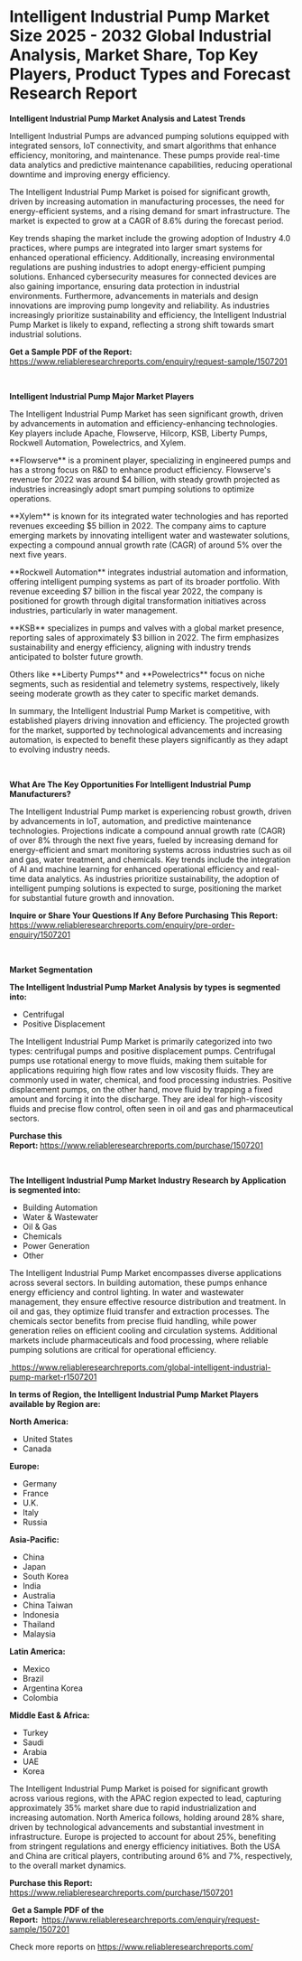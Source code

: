 <p><h1>Intelligent Industrial Pump Market Size 2025 - 2032 Global Industrial Analysis, Market Share, Top Key Players, Product Types and Forecast Research Report</h1></p><p><strong>Intelligent Industrial Pump Market Analysis and Latest Trends</strong></p>
<p><p>Intelligent Industrial Pumps are advanced pumping solutions equipped with integrated sensors, IoT connectivity, and smart algorithms that enhance efficiency, monitoring, and maintenance. These pumps provide real-time data analytics and predictive maintenance capabilities, reducing operational downtime and improving energy efficiency.</p><p>The Intelligent Industrial Pump Market is poised for significant growth, driven by increasing automation in manufacturing processes, the need for energy-efficient systems, and a rising demand for smart infrastructure. The market is expected to grow at a CAGR of 8.6% during the forecast period. </p><p>Key trends shaping the market include the growing adoption of Industry 4.0 practices, where pumps are integrated into larger smart systems for enhanced operational efficiency. Additionally, increasing environmental regulations are pushing industries to adopt energy-efficient pumping solutions. Enhanced cybersecurity measures for connected devices are also gaining importance, ensuring data protection in industrial environments. Furthermore, advancements in materials and design innovations are improving pump longevity and reliability. As industries increasingly prioritize sustainability and efficiency, the Intelligent Industrial Pump Market is likely to expand, reflecting a strong shift towards smart industrial solutions.</p></p>
<p><strong>Get a Sample PDF of the Report:&nbsp;</strong> <a href="https://www.reliableresearchreports.com/enquiry/request-sample/1507201?utm_campaign=3364&utm_medium=2&utm_source=Github&utm_content=ia&utm_term=23032025&utm_id=intelligent-industrial-pump">https://www.reliableresearchreports.com/enquiry/request-sample/1507201</a></p>
<p>&nbsp;</p>
<p><strong>Intelligent Industrial Pump Major Market Players</strong></p>
<p><p>The Intelligent Industrial Pump Market has seen significant growth, driven by advancements in automation and efficiency-enhancing technologies. Key players include Apache, Flowserve, Hilcorp, KSB, Liberty Pumps, Rockwell Automation, Powelectrics, and Xylem.</p><p>**Flowserve** is a prominent player, specializing in engineered pumps and has a strong focus on R&D to enhance product efficiency. Flowserve's revenue for 2022 was around $4 billion, with steady growth projected as industries increasingly adopt smart pumping solutions to optimize operations.</p><p>**Xylem** is known for its integrated water technologies and has reported revenues exceeding $5 billion in 2022. The company aims to capture emerging markets by innovating intelligent water and wastewater solutions, expecting a compound annual growth rate (CAGR) of around 5% over the next five years.</p><p>**Rockwell Automation** integrates industrial automation and information, offering intelligent pumping systems as part of its broader portfolio. With revenue exceeding $7 billion in the fiscal year 2022, the company is positioned for growth through digital transformation initiatives across industries, particularly in water management.</p><p>**KSB** specializes in pumps and valves with a global market presence, reporting sales of approximately $3 billion in 2022. The firm emphasizes sustainability and energy efficiency, aligning with industry trends anticipated to bolster future growth.</p><p>Others like **Liberty Pumps** and **Powelectrics** focus on niche segments, such as residential and telemetry systems, respectively, likely seeing moderate growth as they cater to specific market demands.</p><p>In summary, the Intelligent Industrial Pump Market is competitive, with established players driving innovation and efficiency. The projected growth for the market, supported by technological advancements and increasing automation, is expected to benefit these players significantly as they adapt to evolving industry needs.</p></p>
<p>&nbsp;</p>
<p><strong>What Are The Key Opportunities For Intelligent Industrial Pump Manufacturers?</strong></p>
<p><p>The Intelligent Industrial Pump market is experiencing robust growth, driven by advancements in IoT, automation, and predictive maintenance technologies. Projections indicate a compound annual growth rate (CAGR) of over 8% through the next five years, fueled by increasing demand for energy-efficient and smart monitoring systems across industries such as oil and gas, water treatment, and chemicals. Key trends include the integration of AI and machine learning for enhanced operational efficiency and real-time data analytics. As industries prioritize sustainability, the adoption of intelligent pumping solutions is expected to surge, positioning the market for substantial future growth and innovation.</p></p>
<p><strong>Inquire or Share Your Questions If Any Before Purchasing This Report:</strong> <a href="https://www.reliableresearchreports.com/enquiry/pre-order-enquiry/1507201?utm_campaign=3364&utm_medium=2&utm_source=Github&utm_content=ia&utm_term=23032025&utm_id=intelligent-industrial-pump">https://www.reliableresearchreports.com/enquiry/pre-order-enquiry/1507201</a></p>
<p>&nbsp;</p>
<p><strong>Market Segmentation</strong></p>
<p><strong>The Intelligent Industrial Pump Market Analysis by types is segmented into:</strong></p>
<p><ul><li>Centrifugal</li><li>Positive Displacement</li></ul></p>
<p><p>The Intelligent Industrial Pump Market is primarily categorized into two types: centrifugal pumps and positive displacement pumps. Centrifugal pumps use rotational energy to move fluids, making them suitable for applications requiring high flow rates and low viscosity fluids. They are commonly used in water, chemical, and food processing industries. Positive displacement pumps, on the other hand, move fluid by trapping a fixed amount and forcing it into the discharge. They are ideal for high-viscosity fluids and precise flow control, often seen in oil and gas and pharmaceutical sectors.</p></p>
<p><strong>Purchase this Report:&nbsp;</strong><a href="https://www.reliableresearchreports.com/purchase/1507201?utm_campaign=3364&utm_medium=2&utm_source=Github&utm_content=ia&utm_term=23032025&utm_id=intelligent-industrial-pump">https://www.reliableresearchreports.com/purchase/1507201</a></p>
<p>&nbsp;</p>
<p><strong>The Intelligent Industrial Pump Market Industry Research by Application is segmented into:</strong></p>
<p><ul><li>Building Automation</li><li>Water & Wastewater</li><li>Oil & Gas</li><li>Chemicals</li><li>Power Generation</li><li>Other</li></ul></p>
<p><p>The Intelligent Industrial Pump Market encompasses diverse applications across several sectors. In building automation, these pumps enhance energy efficiency and control lighting. In water and wastewater management, they ensure effective resource distribution and treatment. In oil and gas, they optimize fluid transfer and extraction processes. The chemicals sector benefits from precise fluid handling, while power generation relies on efficient cooling and circulation systems. Additional markets include pharmaceuticals and food processing, where reliable pumping solutions are critical for operational efficiency.</p></p>
<p><a href="https://www.reliableresearchreports.com/global-intelligent-industrial-pump-market-r1507201?utm_campaign=3364&utm_medium=2&utm_source=Github&utm_content=ia&utm_term=23032025&utm_id=intelligent-industrial-pump">&nbsp;https://www.reliableresearchreports.com/global-intelligent-industrial-pump-market-r1507201</a></p>
<p><strong>In terms of Region, the Intelligent Industrial Pump Market Players available by Region are:</strong></p>
<p>
    <p> <strong> North America: </strong>
        <ul>
            <li>United States</li>
            <li>Canada</li>
        </ul>
        </p> 
    <p> <strong> Europe: </strong>
        <ul>
            <li>Germany</li>
            <li>France</li>
            <li>U.K.</li>
            <li>Italy</li>
            <li>Russia</li>
        </ul>
        </p> 
    <p> <strong> Asia-Pacific: </strong>
        <ul>
            <li>China</li>
            <li>Japan</li>
            <li>South Korea</li>
            <li>India</li>
            <li>Australia</li>
            <li>China Taiwan</li>
            <li>Indonesia</li>
            <li>Thailand</li>
            <li>Malaysia</li>
        </ul>
        </p> 
    <p> <strong> Latin America: </strong>
        <ul>
            <li>Mexico</li>
            <li>Brazil</li>
            <li>Argentina Korea</li>
            <li>Colombia</li>
        </ul>
        </p> 
    <p> <strong> Middle East & Africa: </strong>
        <ul>
            <li>Turkey</li>
            <li>Saudi</li>
            <li>Arabia</li>
            <li>UAE</li>
            <li>Korea</li>
        </ul>
    </p>
    </p>
<p><p>The Intelligent Industrial Pump Market is poised for significant growth across various regions, with the APAC region expected to lead, capturing approximately 35% market share due to rapid industrialization and increasing automation. North America follows, holding around 28% share, driven by technological advancements and substantial investment in infrastructure. Europe is projected to account for about 25%, benefiting from stringent regulations and energy efficiency initiatives. Both the USA and China are critical players, contributing around 6% and 7%, respectively, to the overall market dynamics.</p></p>
<p><strong>Purchase this Report: </strong><a href="https://www.reliableresearchreports.com/purchase/1507201?utm_campaign=3364&utm_medium=2&utm_source=Github&utm_content=ia&utm_term=23032025&utm_id=intelligent-industrial-pump">https://www.reliableresearchreports.com/purchase/1507201</a></p>
<p>&nbsp;<strong>Get a Sample PDF of the Report:&nbsp;&nbsp;</strong><a href="https://www.reliableresearchreports.com/enquiry/request-sample/1507201?utm_campaign=3364&utm_medium=2&utm_source=Github&utm_content=ia&utm_term=23032025&utm_id=intelligent-industrial-pump">https://www.reliableresearchreports.com/enquiry/request-sample/1507201</a></p>
<p><strong></strong></p>
<p>Check more reports on <a href="https://www.reliableresearchreports.com/?utm_campaign=3364&utm_medium=2&utm_source=Github&utm_content=ia&utm_term=23032025&utm_id=intelligent-industrial-pump">https://www.reliableresearchreports.com/</a></p>